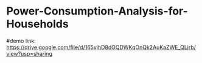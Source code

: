 # Power-Consumption-Analysis-for-Households
#demo link: https://drive.google.com/file/d/165vjhD8dOQDWKqOnQk2AuKaZWE_QLjrb/view?usp=sharing

